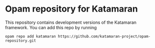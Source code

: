# Opam repository for Katamaran

This repository contains development versions of the Katamaran framework.
You can add this repo by running
```
opam repo add katamaran https://github.com/katamaran-project/opam-repository.git
```
